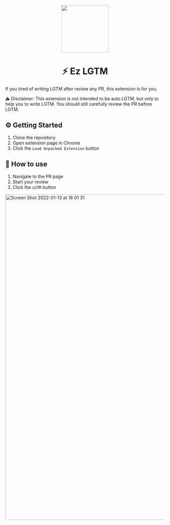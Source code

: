 
<p align="middle"><img width="150px" src="https://git.linecorp.com/storage/user/6926/files/a7bdf700-7490-11ec-9395-c9b12693453f" /></p>
<h1 align="middle">⚡️ Ez LGTM</h1>

If you tired of writing LGTM after review any PR, this extension is for you.

⚠️ Disclaimer: This extension is not intended to be auto LGTM, but only to help you to write LGTM. You should still carefully review the PR before LGTM.

## ⚙️ Getting Started
1. Clone the repository
2. Open extension page in Chrome
3. Click the `Load Unpacked Extension` button

## 🎯 How to use
1. Navigate to the PR page
2. Start your review
3. Click the `LGTM` button
<img width="1029" alt="Screen Shot 2022-01-13 at 16 01 31" src="https://git.linecorp.com/storage/user/6926/files/4f83f680-748a-11ec-90b8-0f9b6e0e344d">
